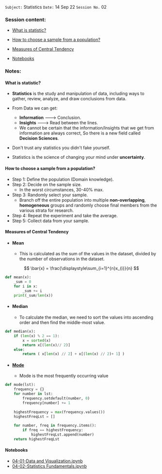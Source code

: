 `Subject:` Statistics 
 `Date:` 14 Sep 22 `Session No.` 02

### Session content:

- [What is statistic?](#What-is-statistic)

- [How to choose a sample from a population?](#How-to-choose-a-sample-from-a-population)

- [Measures of Central Tendency](#Measures-of-Central-Tendency)

- [Notebooks](#Notebooks)



### Notes:

#### What is statistic?

- **Statistics** is the study and manipulation of data, including ways to gather, review, analyze, and draw conclusions from data. 
- From Data we can get:
  - **Information** ---> Conclusion.
  - **Insights** ---> Read between the lines.
  - We cannot be certain that the information/Insights that we get from information are always correct, So there is a new field called **Decision Sciences**.
  
- Don't trust any statistics you didn't fake yourself.

- Statistics is the science of changing your mind under **uncertainty**.

#### How to choose a sample from a population?

- Step 1: Define the population (Domain knowledge).
- Step 2: Decide on the sample size.
  - In the worst circumstances, 30-40% max.
- Step 3: Randomly select your sample.
  - Branch off the entire population into multiple **non-overlapping**, **homogeneous** groups and randomly choose final members from the various strata for research.
- Step 4: Repeat the experiment and take the average.
- Step 5: Collect data from your sample.

#### Measures of Central Tendency

- #### Mean

  - This is calculated as the sum of the values in the dataset, divided by the number of observations in the dataset. 

$$
\bar{x} = \frac{\displaystyle\sum_{i=1}^{n}x_{i}}{n}
$$

```python
def mean(x):
    _sum = 0
    for i in x:
        _sum += i
    print(_sum/len(x))
```

- #### Median

  - To calculate the median, we need to sort the values into ascending order and then find the middle-most value. 

```python
def median(x):
    if (len(x) % 2 == 1):
        x = sorted(x)
        return x[(len(x)// 2)]
    else:
        return ( x[len(x) // 2] + x[(len(x) // 2)+ 1] ) 
```

- #### [Mode](https://medium.com/analytics-vidhya/python-mean-median-mode-functions-without-importing-anything-b2be91870280)

  - Mode is the most frequently occurring value

```python
def mode(lst):
    frequency = {}
    for number in lst:
        frequency.setdefault(number, 0)
        frequency[number] += 1
        
    highestFrequency = max(frequency.values())
    highestFreqLst = []
    
    for number, freq in frequency.items():
        if freq == highestFrequency:
            highestFreqLst.append(number)
    return highestFreqLst
```

#### Notebooks

- [04-01-Data and Visualization.ipynb](https://github.com/AhmedUZaki/Basic-Mathematics-for-Machine-Learning/blob/master/Statistics%20and%20Probability%20by%20Hiren/04-01-Data%20and%20Visualization.ipynb)
- [04-02-Statistics Fundamentals.ipynb](https://github.com/AhmedUZaki/Basic-Mathematics-for-Machine-Learning/blob/master/Statistics%20and%20Probability%20by%20Hiren/04-02-Statistics%20Fundamentals.ipynb)
